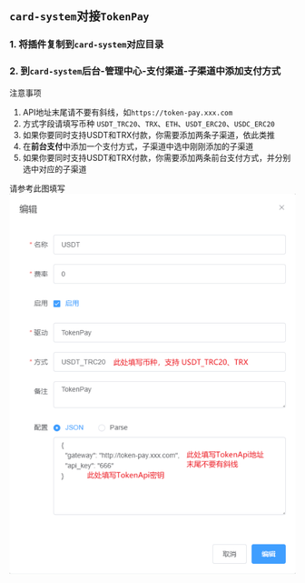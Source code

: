 ## `card-system`对接`TokenPay`

### 1. 将插件复制到`card-system`对应目录
### 2. 到`card-system`后台-**管理中心**-**支付渠道**-**子渠道**中添加支付方式
注意事项
1. API地址末尾请不要有斜线，如`https://token-pay.xxx.com`  
2. 方式字段请填写币种 `USDT_TRC20`、`TRX`、`ETH`、`USDT_ERC20`、`USDC_ERC20`  
3. 如果你要同时支持USDT和TRX付款，你需要添加两条子渠道，依此类推
4. 在**前台支付**中添加一个支付方式，子渠道中选中刚刚添加的子渠道
5. 如果你要同时支持USDT和TRX付款，你需要添加两条前台支付方式，并分别选中对应的子渠道

请参考此图填写
<img src="../../Wiki/imgs/card-system-payment.png" alt="card-system支付方式配置"/>